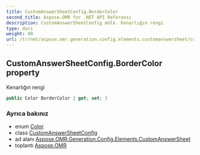 ```yaml
---
title: CustomAnswerSheetConfig.BorderColor
second_title: Aspose.OMR for .NET API Referansı
description: CustomAnswerSheetConfig mülk. Kenarlığın rengi
type: docs
weight: 40
url: /tr/net/aspose.omr.generation.config.elements.customanswersheet/customanswersheetconfig/bordercolor/
---
```

## CustomAnswerSheetConfig.BorderColor property

Kenarlığın rengi

```csharp
public Color BorderColor { get; set; }
```

### Ayrıca bakınız

* enum [Color](../../../aspose.omr.generation/color/)
* class [CustomAnswerSheetConfig](../)
* ad alanı [Aspose.OMR.Generation.Config.Elements.CustomAnswerSheet](../../customanswersheetconfig/)
* toplantı [Aspose.OMR](../../../)


